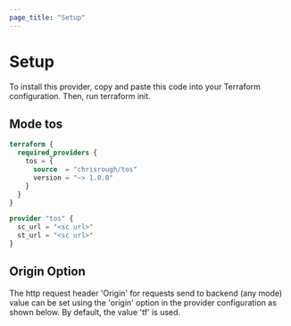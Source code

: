 ```yaml
---
page_title: "Setup"
---
```


# Setup

To install this provider, copy and paste this code into your Terraform configuration. Then, run terraform init.

## Mode tos

```terraform
terraform {
  required_providers {
    tos = {
      source  = "chrisrough/tos"
      version = "~> 1.0.0"
    }
  }
}

provider "tos" {
  sc_url = "<sc url>"
  st_url = "<sc url>"
}
```


## Origin Option

The http request header 'Origin' for requests send to backend (any mode) value can be set using the 'origin' option
in the provider configuration as shown below.
By default, the value 'tf' is used.


